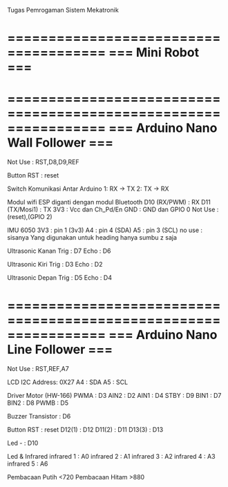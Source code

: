 Tugas Pemrogaman Sistem Mekatronik

 ======================================
 ===           Mini Robot           ===
 ======================================
 
 ================================================================
 ===               Arduino Nano Wall Follower                 ===
 ================================================================

Not Use : RST,D8,D9,REF

Button
	RST : reset

Switch Komunikasi Antar Arduino
	1: RX -> TX
	2: TX -> RX

Modul wifi ESP diganti dengan modul Bluetooth
	D10 (RX/PWM) : RX
	D11 (TX/Mosi1) : TX
	3V3	: Vcc dan Ch_Pd/En
	GND	: GND dan GPIO 0
	Not Use : (reset),(GPIO 2)

IMU 6050
	3V3 : pin 1 (3v3)
	A4 : pin 4 (SDA)
	A5 : pin 3 (SCL)
	no use : sisanya 
Yang digunakan untuk heading hanya sumbu z saja

Ultrasonic Kanan 
	Trig : D7
	Echo : D6
	
Ultrasonic Kiri
	Trig : D3
	Echo : D2

Ultrasonic Depan
	Trig : D5
	Echo : D4

 ================================================================
 ===               Arduino Nano Line Follower                 ===
 ================================================================
Not Use : RST,REF,A7

LCD I2C
	Address: 0X27
	A4 : SDA
	A5 : SCL

Driver Motor (HW-166)
	PWMA : D3
	AIN2 : D2
	AIN1 : D4
	STBY : D9
	BIN1 : D7
	BIN2 : D8
	PWMB : D5

Buzzer 
	Transistor : D6

Button
	RST : reset
	D12(1) : D12
	D11(2) : D11
	D13(3) : D13

Led
	- : D10

Led & Infrared
	infrared 1 : A0
	infrared 2 : A1
	infrared 3 : A2
	infrared 4 : A3
	infrared 5 : A6
	
Pembacaan Putih <720
Pembacaan Hitam >880
